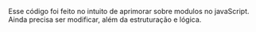 Esse código foi feito no intuito de aprimorar sobre modulos no javaScript.
Ainda precisa ser modificar, além da estruturação e lógica.

